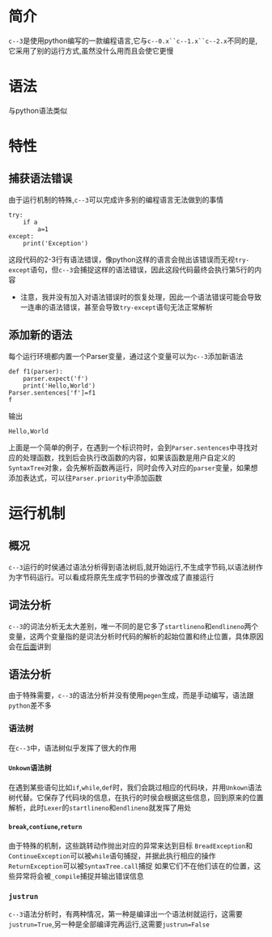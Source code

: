 # 简介
`c--3`是使用python编写的一款编程语言,它与`c--0.x``c--1.x``c--2.x`不同的是,它采用了别的运行方式,虽然没什么用而且会使它更慢
# 语法
与python语法类似
# 特性
## 捕获语法错误
由于运行机制的特殊,`c--3`可以完成许多别的编程语言无法做到的事情
```
try:
    if a
        a=1
except:
    print('Exception')
```
这段代码的2-3行有语法错误，像python这样的语言会抛出该错误而无视`try-except`语句，但`c--3`会捕捉这样的语法错误，因此这段代码最终会执行第5行的内容
- 注意，我并没有加入对语法错误时的恢复处理，因此一个语法错误可能会导致一连串的语法错误，甚至会导致`try-except`语句无法正常解析
## 添加新的语法
每个运行环境都内置一个Parser变量，通过这个变量可以为`c--3`添加新语法
```
def f1(parser):
    parser.expect('f')
    print('Hello,World')
Parser.sentences['f']=f1
f
```
输出
```
Hello,World
```
上面是一个简单的例子，在遇到一个标识符时，会到`Parser.sentences`中寻找对应的处理函数，找到后会执行改函数的内容，如果该函数是用户自定义的`SyntaxTree`对象，会先解析函数再运行，同时会传入对应的`parser`变量，如果想添加表达式，可以往`Parser.priority`中添加函数
# 运行机制
## 概况
`c--3`运行的时侯通过语法分析得到语法树后,就开始运行,不生成字节码,以语法树作为字节码运行。可以看成将原先生成字节码的步骤改成了直接运行
## 词法分析
`c--3`的词法分析无太大差别，唯一不同的是它多了`startlineno`和`endlineno`两个变量，这两个变量指的是词法分析时代码的解析的起始位置和终止位置，具体原因会在[后面](####`Unkown`语法树)讲到
## 语法分析
由于特殊需要，`c--3`的语法分析并没有使用`pegen`生成，而是手动编写，语法跟`python`差不多
### 语法树
在`c--3`中，语法树似乎发挥了很大的作用
#### `Unkown`语法树
在遇到某些语句比如`if`,`while`,`def`时，我们会跳过相应的代码块，并用`Unkown`语法树代替。它保存了代码块的信息，在执行的时侯会根据这些信息，回到原来的位置解析，此时`Lexer`的`startlineno`和`endlineno`就发挥了用处
#### `break`,`contiune`,`return`
由于特殊的机制，这些跳转动作抛出对应的异常来达到目标
`BreadException`和`ContinueException`可以被`while`语句捕捉，并据此执行相应的操作
`ReturnException`可以被`SyntaxTree.call`捕捉
如果它们不在他们该在的位置，这些异常将会被`_compile`捕捉并输出错误信息
### `justrun`
`c--3`语法分析时，有两种情况，第一种是编译出一个语法树就运行，这需要`justrun=True`,另一种是全部编译完再运行,这需要`justrun=False`